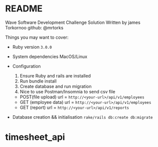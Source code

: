 # README

Wave Software Development Challenge Solution
Written by james Torkornoo github: @mrtorks

Things you may want to cover:

* Ruby version `3.0.0`

* System dependencies MacOS/Linux

* Configuration
  1. Ensure Ruby and rails are installed
  2. Run bundle install
  3. Create database and run migration
  4. Nice to use Postman/Insomnia to send csv file
    - POST(file upload) url = `http://<your-url>/api/v1/employees`
    - GET (employee data) url = `http://<your-url>/api/v1/employees`
    - GET (report) url = `http://<your-url>/api/v1/reports`

* Database creation && initialisation
  `rake/rails db:create db:migrate`


# timesheet_api
